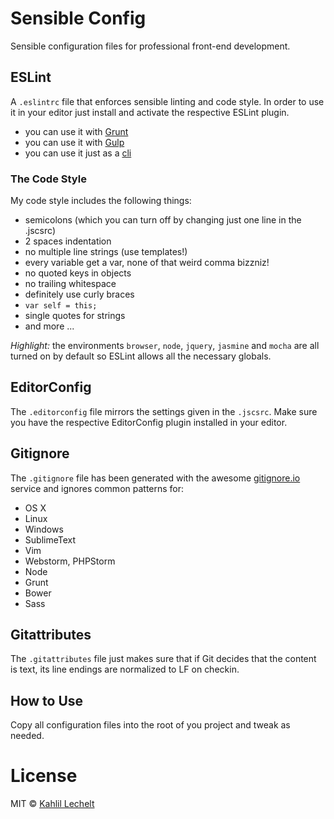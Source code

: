 # Sensible Config

Sensible configuration files for professional front-end development.

## ESLint

A `.eslintrc` file that enforces sensible linting and code style.
In order to use it in your editor just install and activate the respective
ESLint plugin.

* you can use it with [Grunt](https://github.com/sindresorhus/grunt-eslint)
* you can use it with [Gulp](https://github.com/adametry/gulp-eslint)
* you can use it just as a [cli](https://github.com/eslint/eslint)

### The Code Style

My code style includes the following things:

* semicolons (which you can turn off by changing just one line in the .jscsrc)
* 2 spaces indentation
* no multiple line strings (use templates!)
* every variable get a var, none of that weird comma bizzniz!
* no quoted keys in objects
* no trailing whitespace
* definitely use curly braces
* `var self = this;`
* single quotes for strings
* and more ...

_Highlight:_ the environments `browser`, `node`, `jquery`, `jasmine` and `mocha`
are all turned on by default so ESLint allows all the necessary globals.

## EditorConfig

The `.editorconfig` file mirrors the settings given in the `.jscsrc`. Make sure
you have the respective EditorConfig plugin installed in your editor.

## Gitignore

The `.gitignore` file has been generated with the awesome
[gitignore.io](http://gitignore.io) service and ignores common patterns for:

* OS X
* Linux
* Windows
* SublimeText
* Vim
* Webstorm, PHPStorm
* Node
* Grunt
* Bower
* Sass

## Gitattributes

The `.gitattributes` file just makes sure that if Git decides that the content
is text, its line endings are normalized to LF on checkin.

## How to Use

Copy all configuration files into the root of you project and tweak as needed.

# License

MIT © [Kahlil Lechelt](http://kahlil.info)
